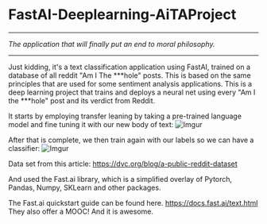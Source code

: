 # FastAI-Deeplearning-AiTAProject
*******************************************************************
*The application that will finally put an end to moral philosophy.*
******************************************************************

Just kidding, it's a text classification application using FastAI, trained on a database of all reddit "Am I The ***hole" posts. This is based on the same principles that are used for some sentiment analysis applications. This is a deep learning project that trains and deploys a neural net using every "Am I the ***hole" post and its verdict from Reddit.

It starts by employing transfer leaning by taking a pre-trained language model and fine tuning it with our new body of text:
![Imgur](https://i.imgur.com/Rbb1HHr.png)

After that is complete, we then train again with our labels so we can have a classifier:
![Imgur](https://i.imgur.com/Fu3zS7F.png)

Data set from this article:
https://dvc.org/blog/a-public-reddit-dataset

And used the Fast.ai library, which is a simplified overlay of Pytorch, Pandas, Numpy, SKLearn and other packages.

The Fast.ai quickstart guide can be found here. https://docs.fast.ai/text.html
They also offer a MOOC! And it is awesome.

